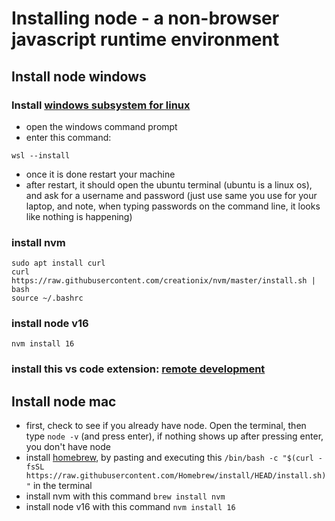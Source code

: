
# Installing node - a non-browser javascript runtime environment

## Install node windows

### Install [windows subsystem for linux](https://docs.microsoft.com/en-us/windows/wsl/install)
- open the windows command prompt
- enter this command: 
```
wsl --install
```
- once it is done restart your machine
- after restart, it should open the ubuntu terminal (ubuntu is a linux os), and ask for a username and password (just use same you use for your laptop, and note, when typing passwords on the command line, it looks like nothing is happening)

### install nvm
```
sudo apt install curl
curl https://raw.githubusercontent.com/creationix/nvm/master/install.sh | bash 
source ~/.bashrc
```
### install node v16
```
nvm install 16
```
### install this vs code extension: [remote development](https://marketplace.visualstudio.com/items?itemName=ms-vscode-remote.vscode-remote-extensionpack)

## Install node mac

- first, check to see if you already have node. Open the terminal, then type `node -v` (and press enter), if nothing shows up after pressing enter, you don't have node
- install [homebrew](https://brew.sh/), by pasting and executing this `/bin/bash -c "$(curl -fsSL https://raw.githubusercontent.com/Homebrew/install/HEAD/install.sh)"` in the terminal
- install nvm with this command `brew install nvm`
- install node v16 with this command `nvm install 16`